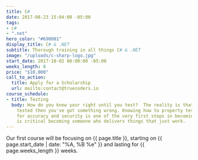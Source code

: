 ```yaml
---
title: C#
date: 2017-08-23 15:04:00 -05:00
tags:
- c#
- ".net"
hero_color: "#690081"
display_title: C# & .NET
subtitle: Thorough training in all things C# & .NET
image: "/uploads/c-sharp-logo.jpg"
start_date: 2017-10-02 08:00:00 -05:00
weeks_length: 8
price: "$10,000"
call_to_action:
  title: Apply for a Scholarship
  url: mailto:contact@truecoders.io
course_schedule:
- title: Testing
  body: How do you know your right until you test?  The reality is that if you haven't
    tested then you've got something wrong. Knowing how to property test your code
    for accuracy and security is one of the very first steps in becoming a coder and
    is critical becoming someone who delivers things that just work.
---
```


Our first course will be focusing on {{ page.title }}, starting on {{ page.start_date | date: "%A, %B %e" }}
and lasting for {{ page.weeks_length }} weeks.